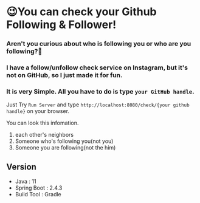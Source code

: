 # 😉You can check your Github Following & Follower!

### Aren't you curious about who is following you or who are you following?🤔

### I have a follow/unfollow check service on Instagram, but it's not on GitHub, so I just made it for fun.


### It is very Simple. All you have to do is type `your GitHub handle`.
Just Try `Run Server` and type `http://localhost:8080/check/{your github handle}` on your browser.

You can look this infomation.
1. each other's neighbors
2. Someone who's following you(not you)
3. Someone you are following(not the him)

## Version

* Java : 11
* Spring Boot : 2.4.3
* Build Tool : Gradle
